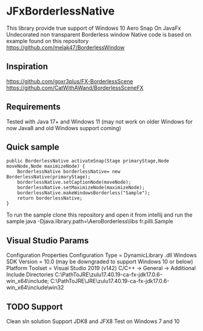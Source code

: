 JFxBorderlessNative
================

This library provide true support of Windows 10 Aero Snap On JavaFx Undecorated non transparent Borderless window
Native code is based on example found on this repository https://github.com/melak47/BorderlessWindow

## Inspiration 
https://github.com/goxr3plus/FX-BorderlessScene
https://github.com/CatWithAWand/BorderlessSceneFX

## Requirements
Tested with Java 17+ and Windows 11 (may not work on older Windows for now Java8 and old Windows support coming)

## Quick sample

    public BorderlessNative activateSnap(Stage primaryStage,Node moveNode,Node maximizeNode) {
        BorderlessNative borderlessNative= new BorderlessNative(primaryStage);
        borderlessNative.setCaptionNode(moveNode);
        borderlessNative.setMaximizeNode(maximizeNode);
        borderlessNative.makeWindowsBorderless("Sample");
        return borderlessNative;
    }

To run the sample clone this repository and open it from intellij and run the sample
java -Djava.library.path=<yourPath>\AeroBorderless\libs fr.pilli.Sample

## Visual Studio Params
Configuration Properties
Configuration Type = DynamicLibrary .dll
Windows SDK Version = 10.0 (may be downgraded to support Windows 10 or below)
Platform Toolset = Visual Studio 2019 (v142)
C/C++ -> General -> Additional Include Directories C:\PathToJRE\zulu17.40.19-ca-fx-jdk17.0.6-win_x64\include; C:\PathToJRE\JRE\zulu17.40.19-ca-fx-jdk17.0.6-win_x64\include\win32

## TODO Support
Clean sln solution
Support JDK8 and JFX8 
Test on Windows 7 and 10
